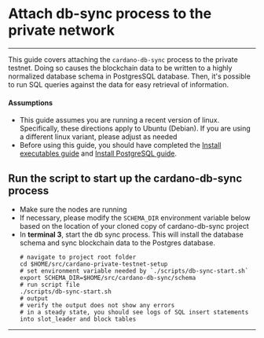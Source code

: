 # Attach db-sync process to the private network

---

This guide covers attaching the `cardano-db-sync` process to the private testnet.  Doing so causes the blockchain data to
be written to a highly normalized database schema in PostgresSQL database.  Then, it's possible to run SQL queries against the data
for easy retrieval of information.

#### Assumptions

- This guide assumes you are running a recent version of linux.
  Specifically, these directions apply to Ubuntu (Debian). If you are using a different linux variant, please adjust as needed
- Before using this guide, you should have completed the [Install executables guide](./1-INSTALL_EXECUTABLES.md) and
  [Install PostgreSQL guide](2-INSTALL_POSTGRESQL.md).

## Run the script to start up the cardano-db-sync process

- Make sure the nodes are running
- If necessary, please modify the `SCHEMA_DIR` environment variable below based on the location of your cloned copy of cardano-db-sync project
- In **terminal 3**, start the db sync process.  This will install the database schema and sync blockchain data to the Postgres database.
  ```shell
  # navigate to project root folder
  cd $HOME/src/cardano-private-testnet-setup
  # set environment variable needed by `./scripts/db-sync-start.sh`
  export SCHEMA_DIR=$HOME/src/cardano-db-sync/schema
  # run script file
  ./scripts/db-sync-start.sh
  # output
  # verify the output does not show any errors
  # in a steady state, you should see logs of SQL insert statements into slot_leader and block tables
  ```
---
